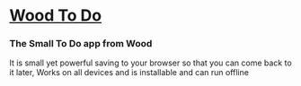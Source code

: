 <link rel="apple-touch-icon" sizes="180x180" href="app/apple-touch-icon.png">
<link rel="icon" type="image/png" sizes="32x32" href="app/favicon-32x32.png">
<link rel="icon" type="image/png" sizes="16x16" href="app/favicon-16x16.png">

# [Wood To Do](https://imagineeeinc.github.io/Wood-ToDo/app/)

### The Small To Do app from Wood

It is small yet powerful saving to your browser so that you can come back to it later, Works on all devices and is installable and can run offline
